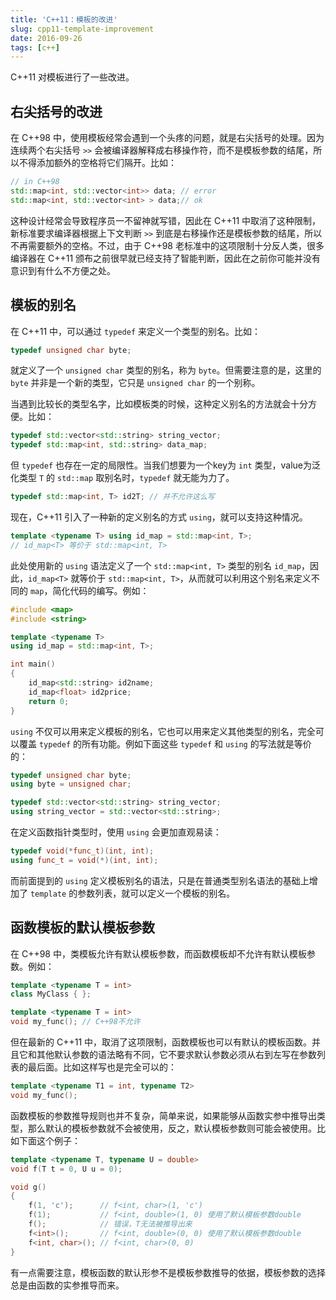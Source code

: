 ```yaml
---
title: 'C++11：模板的改进'
slug: cpp11-template-improvement
date: 2016-09-26
tags: [c++]
---
```


C++11 对模板进行了一些改进。

## 右尖括号的改进

在 C++98 中，使用模板经常会遇到一个头疼的问题，就是右尖括号的处理。因为连续两个右尖括号 `>>` 会被编译器解释成右移操作符，而不是模板参数的结尾，所以不得添加额外的空格将它们隔开。比如：

```c++
// in C++98
std::map<int, std::vector<int>> data; // error
std::map<int, std::vector<int> > data;// ok
```

这种设计经常会导致程序员一不留神就写错，因此在 C++11 中取消了这种限制，新标准要求编译器根据上下文判断 `>>` 到底是右移操作还是模板参数的结尾，所以不再需要额外的空格。不过，由于 C++98 老标准中的这项限制十分反人类，很多编译器在 C++11 颁布之前很早就已经支持了智能判断，因此在之前你可能并没有意识到有什么不方便之处。

## 模板的别名

在 C++11 中，可以通过 `typedef` 来定义一个类型的别名。比如：

```c++
typedef unsigned char byte;
```

就定义了一个 `unsigned char` 类型的别名，称为 `byte`。但需要注意的是，这里的 `byte` 并非是一个新的类型，它只是 `unsigned char` 的一个别称。

当遇到比较长的类型名字，比如模板类的时候，这种定义别名的方法就会十分方便。比如：

```c++
typedef std::vector<std::string> string_vector;
typedef std::map<int, std::string> data_map;
```

但 `typedef` 也存在一定的局限性。当我们想要为一个key为 `int` 类型，value为泛化类型 `T` 的 `std::map` 取别名时，`typedef` 就无能为力了。

```c++
typedef std::map<int, T> id2T; // 并不允许这么写
```

现在，C++11 引入了一种新的定义别名的方式 `using`，就可以支持这种情况。

```c++
template <typename T> using id_map = std::map<int, T>;
// id_map<T> 等价于 std::map<int, T>
```

此处使用新的 `using` 语法定义了一个 `std::map<int, T>` 类型的别名 `id_map`，因此，`id_map<T>` 就等价于 `std::map<int, T>`，从而就可以利用这个别名来定义不同的 `map`，简化代码的编写。例如：

```c++
#include <map>
#include <string>

template <typename T> 
using id_map = std::map<int, T>;

int main()
{
    id_map<std::string> id2name;
    id_map<float> id2price;
    return 0;
}
```

`using` 不仅可以用来定义模板的别名，它也可以用来定义其他类型的别名，完全可以覆盖 `typedef` 的所有功能。例如下面这些 `typedef` 和 `using` 的写法就是等价的：

```c++
typedef unsigned char byte;
using byte = unsigned char;

typedef std::vector<std::string> string_vector;
using string_vector = std::vector<std::string>;
```

在定义函数指针类型时，使用 `using` 会更加直观易读：

```c++
typedef void(*func_t)(int, int);
using func_t = void(*)(int, int);
```

而前面提到的 `using` 定义模板别名的语法，只是在普通类型别名语法的基础上增加了 `template` 的参数列表，就可以定义一个模板的别名。

## 函数模板的默认模板参数

在 C++98 中，类模板允许有默认模板参数，而函数模板却不允许有默认模板参数。例如：

```c++
template <typename T = int>
class MyClass { };

template <typename T = int>
void my_func(); // C++98不允许
```

但在最新的 C++11 中，取消了这项限制，函数模板也可以有默认的模板函数。并且它和其他默认参数的语法略有不同，它不要求默认参数必须从右到左写在参数列表的最后面。比如这样写也是完全可以的：

```c++
template <typename T1 = int, typename T2>
void my_func();
```

函数模板的参数推导规则也并不复杂，简单来说，如果能够从函数实参中推导出类型，那么默认的模板参数就不会被使用，反之，默认模板参数则可能会被使用。比如下面这个例子：

```c++
template <typename T, typename U = double>
void f(T t = 0, U u = 0);

void g()
{
    f(1, 'c');      // f<int, char>(1, 'c') 
    f(1);           // f<int, double>(1, 0) 使用了默认模板参数double
    f();            // 错误，T无法被推导出来
    f<int>();       // f<int, double>(0, 0) 使用了默认模板参数double
    f<int, char>(); // f<int, char>(0, 0)
}
```

有一点需要注意，模板函数的默认形参不是模板参数推导的依据，模板参数的选择总是由函数的实参推导而来。
